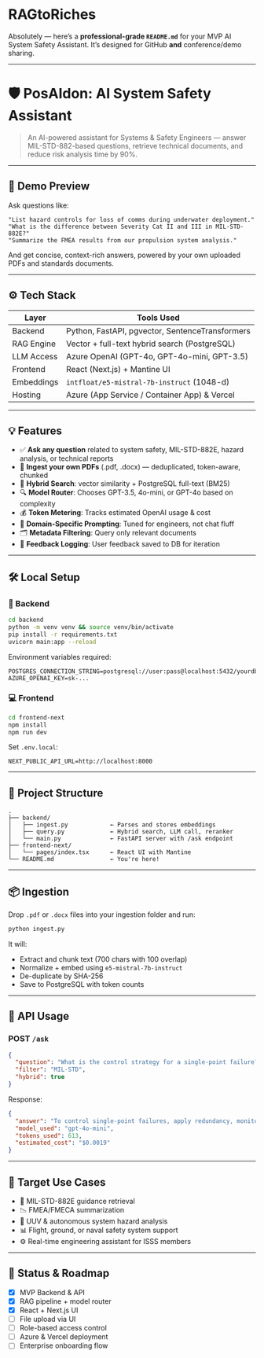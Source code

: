 # RAGtoRiches
Absolutely — here’s a **professional-grade `README.md`** for your MVP AI System Safety Assistant. It’s designed for GitHub **and** conference/demo sharing.

---

# 🛡️ PosAIdon: AI System Safety Assistant

> An AI-powered assistant for Systems & Safety Engineers — answer MIL-STD-882-based questions, retrieve technical documents, and reduce risk analysis time by 90%.

---

## 🚀 Demo Preview

Ask questions like:

```
"List hazard controls for loss of comms during underwater deployment."
"What is the difference between Severity Cat II and III in MIL-STD-882E?"
"Summarize the FMEA results from our propulsion system analysis."
```

And get concise, context-rich answers, powered by your own uploaded PDFs and standards documents.

---

## ⚙️ Tech Stack

| Layer      | Tools Used                                      |
| ---------- | ----------------------------------------------- |
| Backend    | Python, FastAPI, pgvector, SentenceTransformers |
| RAG Engine | Vector + full-text hybrid search (PostgreSQL)   |
| LLM Access | Azure OpenAI (GPT-4o, GPT-4o-mini, GPT-3.5)     |
| Frontend   | React (Next.js) + Mantine UI                    |
| Embeddings | `intfloat/e5-mistral-7b-instruct` (1048-d)      |
| Hosting    | Azure (App Service / Container App) & Vercel    |

---

## 💡 Features

* ✅ **Ask any question** related to system safety, MIL-STD-882E, hazard analysis, or technical reports
* 📎 **Ingest your own PDFs** (.pdf, .docx) — deduplicated, token-aware, chunked
* 🔁 **Hybrid Search**: vector similarity + PostgreSQL full-text (BM25)
* 🔍 **Model Router**: Chooses GPT-3.5, 4o-mini, or GPT-4o based on complexity
* 💰 **Token Metering**: Tracks estimated OpenAI usage & cost
* 🧠 **Domain-Specific Prompting**: Tuned for engineers, not chat fluff
* 🗂 **Metadata Filtering**: Query only relevant documents
* 🔄 **Feedback Logging**: User feedback saved to DB for iteration

---

## 🛠️ Local Setup

### 🔧 Backend

```bash
cd backend
python -m venv venv && source venv/bin/activate
pip install -r requirements.txt
uvicorn main:app --reload
```

Environment variables required:

```env
POSTGRES_CONNECTION_STRING=postgresql://user:pass@localhost:5432/yourdb
AZURE_OPENAI_KEY=sk-...
```

### 💻 Frontend

```bash
cd frontend-next
npm install
npm run dev
```

Set `.env.local`:

```env
NEXT_PUBLIC_API_URL=http://localhost:8000
```

---

## 📁 Project Structure

```
.
├── backend/
│   ├── ingest.py            ← Parses and stores embeddings
│   ├── query.py             ← Hybrid search, LLM call, reranker
│   └── main.py              ← FastAPI server with /ask endpoint
├── frontend-next/
│   └── pages/index.tsx      ← React UI with Mantine
└── README.md                ← You're here!
```

---

## 📦 Ingestion

Drop `.pdf` or `.docx` files into your ingestion folder and run:

```bash
python ingest.py
```

It will:

* Extract and chunk text (700 chars with 100 overlap)
* Normalize + embed using `e5-mistral-7b-instruct`
* De-duplicate by SHA-256
* Save to PostgreSQL with token counts

---

## 💬 API Usage

### POST `/ask`

```json
{
  "question": "What is the control strategy for a single-point failure?",
  "filter": "MIL-STD",
  "hybrid": true
}
```

Response:

```json
{
  "answer": "To control single-point failures, apply redundancy, monitoring, and ...",
  "model_used": "gpt-4o-mini",
  "tokens_used": 613,
  "estimated_cost": "$0.0019"
}
```

---

## 🧠 Target Use Cases

* 📜 MIL-STD-882E guidance retrieval
* 📉 FMEA/FMECA summarization
* 🚀 UUV & autonomous system hazard analysis
* 📊 Flight, ground, or naval safety system support
* ⚙️ Real-time engineering assistant for ISSS members

---

## 📣 Status & Roadmap

* [x] MVP Backend & API
* [x] RAG pipeline + model router
* [x] React + Next.js UI
* [ ] File upload via UI
* [ ] Role-based access control
* [ ] Azure & Vercel deployment
* [ ] Enterprise onboarding flow
